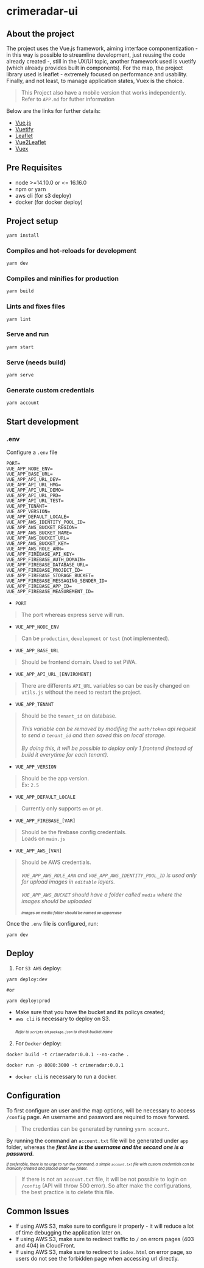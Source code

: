# crimeradar-ui

## About the project

The project uses the Vue.js framework, aiming interface componentization - in this way is possible to streamline development, just reusing the code already created -, still in the UX/UI topic, another framework used is vuetify (which already provides built in components). For the map, the project library used is leaflet - extremely focused on performance and usability. Finally, and not least, to manage application states, Vuex is the choice.

> This Project also have a mobile version that works independently. Refer to ```APP.md``` for futher information

Below are the links for further details:

- [Vue.js](https://vuejs.org/)
- [Vuetify](https://vuetifyjs.com/en/)
- [Leaflet](https://leafletjs.com/)
- [Vue2Leaflet](https://vue2-leaflet.netlify.app/)
- [Vuex](https://vuex.vuejs.org/)


## Pre Requisites

* node >=14.10.0 or <= 16.16.0
* npm or yarn
* aws cli (for s3 deploy)
* docker (for docker deploy)


## Project setup

```
yarn install
```

### Compiles and hot-reloads for development
```
yarn dev
```

### Compiles and minifies for production
```
yarn build
```

### Lints and fixes files
```
yarn lint
```

### Serve and run

```
yarn start
```

### Serve (needs build)
```
yarn serve
```

### Generate custom credentials
```
yarn account
```

## Start development

### .env

Configure a ```.env``` file
```
PORT=
VUE_APP_NODE_ENV=
VUE_APP_BASE_URL=
VUE_APP_API_URL_DEV=
VUE_APP_API_URL_HMG=
VUE_APP_API_URL_DEMO=
VUE_APP_API_URL_PRD=
VUE_APP_API_URL_TEST=
VUE_APP_TENANT=
VUE_APP_VERSION=
VUE_APP_DEFAULT_LOCALE=
VUE_APP_AWS_IDENTITY_POOL_ID=
VUE_APP_AWS_BUCKET_REGION=
VUE_APP_AWS_BUCKET_NAME=
VUE_APP_AWS_BUCKET_URL=
VUE_APP_AWS_BUCKET_KEY=
VUE_APP_AWS_ROLE_ARN=
VUE_APP_FIREBASE_API_KEY=
VUE_APP_FIREBASE_AUTH_DOMAIN=
VUE_APP_FIREBASE_DATABASE_URL=
VUE_APP_FIREBASE_PROJECT_ID=
VUE_APP_FIREBASE_STORAGE_BUCKET=
VUE_APP_FIREBASE_MESSAGING_SENDER_ID=
VUE_APP_FIREBASE_APP_ID=
VUE_APP_FIREBASE_MEASUREMENT_ID=
```

* ```PORT```
> The port whereas express serve will run.

* ```VUE_APP_NODE_ENV```
> Can be ```production```, ```development``` or ```test``` (not implemented).

* ```VUE_APP_BASE_URL```
> Should be frontend domain. Used to set PWA.

* ```VUE_APP_API_URL_[ENVIROMENT]```
> There are differents ```API_URL``` variables so can be easily changed on ```utils.js``` without the need to restart the project.

* ```VUE_APP_TENANT```
> Should be the ```tenant_id``` on database. <br><br>
> *This variable can be removed by modifing the ```auth/token``` api request to send a ```tenant_id``` and then saved this on local storage.* <br><br>
> *By doing this, it will be possible to deploy only 1 frontend (instead of build it everytime for each tenant).*

* ```VUE_APP_VERSION```
> Should be the app version. <br> 
> Ex: ```2.5```

* ```VUE_APP_DEFAULT_LOCALE```
> Currently only supports ```en``` or ```pt```.

* ```VUE_APP_FIREBASE_[VAR]```
> Should be the firebase config credentials. <br>
> Loads on ```main.js```

* ```VUE_APP_AWS_[VAR]``` 
> Should be AWS credentials. <br><br>
> *```VUE_APP_AWS_ROLE_ARN``` and ```VUE_APP_AWS_IDENTITY_POOL_ID``` is used only for upload images in ```editable``` layers.* <br><br>
> *```VUE_APP_AWS_BUCKET``` should have a folder called ```media``` where the images should be uploaded* <br><br>
> <sub><sup>__*images on media folder should be named on uppercase*__</sub></sup>


Once the ```.env``` file is configured, run:

```
yarn dev
```

## Deploy

1. For ```S3 AWS``` deploy:

````
yarn deploy:dev 

#or

yarn deploy:prod
````

* Make sure that you have the bucket and its policys created;
* ```aws cli``` is necessary to deploy on S3. <br><br>
<sub><sup>*Refer to ```scripts``` on ```package.json``` to check bucket name*</sub></sup>

2. For ```Docker``` deploy:

````
docker build -t crimeradar:0.0.1 --no-cache .
````
````
docker run -p 8080:3000 -t crimeradar:0.0.1
````

* ```docker cli``` is necessary to run a docker.

## Configuration

To first configure an user and the map options, will be necessary to access ```/config``` page. An username and password are required to move forward. 
>The credentias can be generated by running ```yarn account```.

By running the command an ```account.txt``` file will be generated under ```app``` folder, whereas the __*first line is the username and the second one is a password*__.

<sub><sup>*If preferable, there is no urge to run the command, a simple ```account.txt``` file with custom credentials can be manually created and placed under ```app``` folder.*</sub></sup>

> If there is not an ```account.txt``` file, it will be not possible to login on ```/config``` (API will throw 500 error). So after make the configurations, the best practice is to delete this file.

## Common Issues

* If using AWS S3, make sure to configure ir properly - it will reduce a lot of time debugging the application later on.
* If using AWS S3, make sure to redirect traffic to ```/``` on errors pages (403 and 404) in CloudFront.
* If using AWS S3, make sure to redirect to ```index.html``` on error page, so users do not see the forbidden page when accessing url directly.



